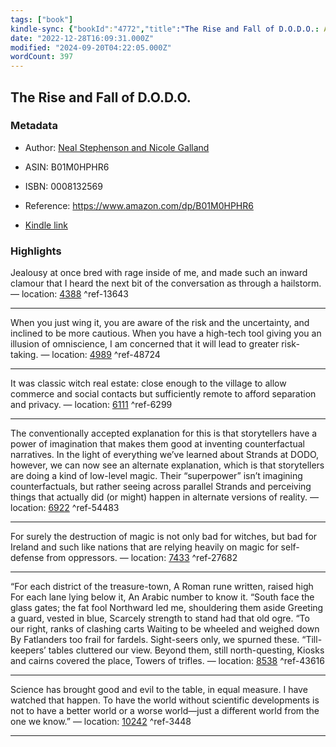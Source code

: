 ```yaml
---
tags: ["book"]
kindle-sync: {"bookId":"4772","title":"The Rise and Fall of D.O.D.O.: A Novel","author":"Neal Stephenson and Nicole Galland","asin":"B01M0HPHR6","lastAnnotatedDate":"2020-08-06","bookImageUrl":"https://m.media-amazon.com/images/I/91KGdyDZWWL._SY160.jpg","highlightsCount":7}
date: "2022-12-28T16:09:31.000Z"
modified: "2024-09-20T04:22:05.000Z"
wordCount: 397
---
```

## The Rise and Fall of D.O.D.O.
### Metadata

* Author: [Neal Stephenson and Nicole Galland](https://www.amazon.com/Neal-Stephenson/e/B000APS8L8/ref=dp_byline_cont_ebooks_1)

* ASIN: B01M0HPHR6

* ISBN: 0008132569

* Reference: <https://www.amazon.com/dp/B01M0HPHR6>

* [Kindle link](kindle://book?action=open&asin=B01M0HPHR6)

### Highlights

Jealousy at once bred with rage inside of me, and made such an inward clamour that I heard the next bit of the conversation as through a hailstorm. — location: [4388](kindle://book?action=open&asin=B01M0HPHR6&location=4388) ^ref-13643

---

When you just wing it, you are aware of the risk and the uncertainty, and inclined to be more cautious. When you have a high-tech tool giving you an illusion of omniscience, I am concerned that it will lead to greater risk-taking. — location: [4989](kindle://book?action=open&asin=B01M0HPHR6&location=4989) ^ref-48724

---

It was classic witch real estate: close enough to the village to allow commerce and social contacts but sufficiently remote to afford separation and privacy. — location: [6111](kindle://book?action=open&asin=B01M0HPHR6&location=6111) ^ref-6299

---

The conventionally accepted explanation for this is that storytellers have a power of imagination that makes them good at inventing counterfactual narratives. In the light of everything we’ve learned about Strands at DODO, however, we can now see an alternate explanation, which is that storytellers are doing a kind of low-level magic. Their “superpower” isn’t imagining counterfactuals, but rather seeing across parallel Strands and perceiving things that actually did (or might) happen in alternate versions of reality. — location: [6922](kindle://book?action=open&asin=B01M0HPHR6&location=6922) ^ref-54483

---

For surely the destruction of magic is not only bad for witches, but bad for Ireland and such like nations that are relying heavily on magic for self-defense from oppressors. — location: [7433](kindle://book?action=open&asin=B01M0HPHR6&location=7433) ^ref-27682

---

“For each district of the treasure-town, A Roman rune written, raised high For each lane lying below it, An Arabic number to know it. “South face the glass gates; the fat fool Northward led me, shouldering them aside Greeting a guard, vested in blue, Scarcely strength to stand had that old ogre. “To our right, ranks of clashing carts Waiting to be wheeled and weighed down By Fatlanders too frail for fardels. Sight-seers only, we spurned these. “Till-keepers’ tables cluttered our view. Beyond them, still north-questing, Kiosks and cairns covered the place, Towers of trifles. — location: [8538](kindle://book?action=open&asin=B01M0HPHR6&location=8538) ^ref-43616

---

Science has brought good and evil to the table, in equal measure. I have watched that happen. To have the world without scientific developments is not to have a better world or a worse world—just a different world from the one we know.” — location: [10242](kindle://book?action=open&asin=B01M0HPHR6&location=10242) ^ref-3448

---
